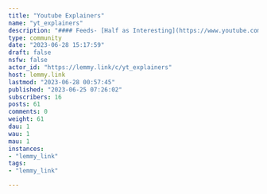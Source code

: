 ```yaml
---
title: "Youtube Explainers" 
name: "yt_explainers"
description: "#### Feeds- [Half as Interesting](https://www.youtube.com/feeds/videos.xml?channel_id=UCuCkxoKLYO_EQ2GeFtbM_bw)- [Wendover Productions](https://www.youtube.com/feeds/videos.xml?channel_id=UC9RM-iSvTu1uPJb8X5yp3EQ)- [Practical Engineering](https://www.youtube.com/feeds/videos.xml?channel_id=UCMOqf8ab-42UUQIdVoKwjlQ)- [SmarterEveryDay](https://www.youtube.com/feeds/videos.xml?channel_id=UC6107grRI4m0o2-emgoDnAA)"
type: community
date: "2023-06-28 15:17:59"
draft: false
nsfw: false
actor_id: "https://lemmy.link/c/yt_explainers"
host: lemmy.link
lastmod: "2023-06-28 00:57:45"
published: "2023-06-25 07:26:02"
subscribers: 16
posts: 61
comments: 0
weight: 61
dau: 1
wau: 1
mau: 1
instances:
- "lemmy_link"
tags: 
- "lemmy_link"

---
```

